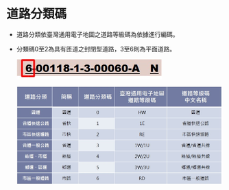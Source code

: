 # 道路分類碼

* 道路分類依臺灣通用電子地圖之道路等級碼為依據進行編碼。
* 分類碼0至2為具有匝道之封閉型道路，3至6則為平面道路。

  ![Alt text](004.jpg) 
  
  ![Alt text](036.jpg)
